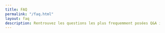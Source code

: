 ```yaml
---
title: FAQ
permalink: "/faq.html"
layout: faq
description: Rentrouvez les questions les plus frequemment posées Q&A ici
---
```


